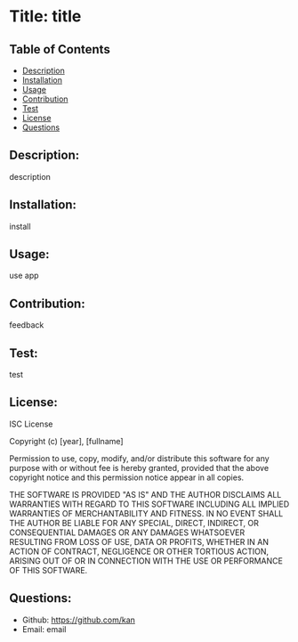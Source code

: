 

  # Title: title

  ## Table of Contents
  - [Description](#description)
  - [Installation](#installation)
  - [Usage](#usage)
  - [Contribution](#contribution)
  - [Test](#test)
  - [License](#license)
  - [Questions](#questions)

  ## Description: 
  description

  ## Installation: 
  install

  ## Usage: 
  use app

  ## Contribution: 
  feedback

  ## Test: 
  test

  ## License: 
  ISC License

  Copyright (c) [year], [fullname]
  
  Permission to use, copy, modify, and/or distribute this software for any
  purpose with or without fee is hereby granted, provided that the above
  copyright notice and this permission notice appear in all copies.
  
  THE SOFTWARE IS PROVIDED "AS IS" AND THE AUTHOR DISCLAIMS ALL WARRANTIES
  WITH REGARD TO THIS SOFTWARE INCLUDING ALL IMPLIED WARRANTIES OF
  MERCHANTABILITY AND FITNESS. IN NO EVENT SHALL THE AUTHOR BE LIABLE FOR
  ANY SPECIAL, DIRECT, INDIRECT, OR CONSEQUENTIAL DAMAGES OR ANY DAMAGES
  WHATSOEVER RESULTING FROM LOSS OF USE, DATA OR PROFITS, WHETHER IN AN
  ACTION OF CONTRACT, NEGLIGENCE OR OTHER TORTIOUS ACTION, ARISING OUT OF
  OR IN CONNECTION WITH THE USE OR PERFORMANCE OF THIS SOFTWARE.

  ## Questions:
  - Github: https://github.com/kan
  - Email: email


  